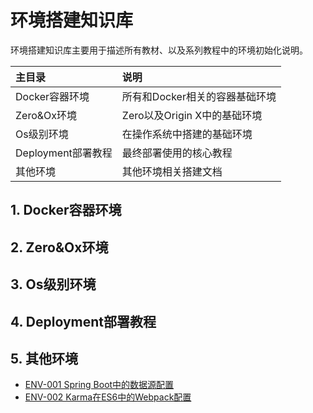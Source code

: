 # 环境搭建知识库

环境搭建知识库主要用于描述所有教材、以及系列教程中的环境初始化说明。

| 主目录 | 说明 |
| :--- | :--- |
| Docker容器环境 | 所有和Docker相关的容器基础环境 |
| Zero&Ox环境 | Zero以及Origin X中的基础环境 |
| Os级别环境 | 在操作系统中搭建的基础环境 |
| Deployment部署教程 | 最终部署使用的核心教程 |
| 其他环境 | 其他环境相关搭建文档 |

## 1. Docker容器环境

## 2. Zero&Ox环境

## 3. Os级别环境

## 4. Deployment部署教程

## 5. 其他环境

* [ENV-001 Spring Boot中的数据源配置](/environment/5-qi-ta-huan-jing/env-001-spring-bootzhong-de-shu-ju-yuan-pei-zhi.html)
* [ENV-002 Karma在ES6中的Webpack配置](/environment/5-qi-ta-huan-jing/env-002-karmazai-es6-zhong-de-webpack-pei-zhi.html)



